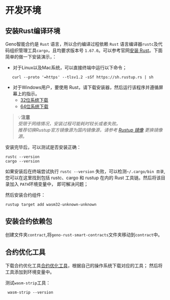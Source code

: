 # 开发环境

## 安装Rust编译环境
Geno智能合约是 `Rust` 语言，所以合约编译过程依赖 `Rust` 语言编译器`rustc`及代码组织管理工具`cargo`，且均要求版本号 `1.67.0`。可以参考官网[安装 Rust](https://www.rust-lang.org/zh-CN/tools/install)。下面简单的做一下安装演示，：

*  对于Linux以及Mac系统，可以直接终端中运行以下命令；
```
   curl --proto '=https' --tlsv1.2 -sSf https://sh.rustup.rs | sh
```

* 对于Windows用户，要使用 Rust，请下载安装器，然后运行该程序并遵循屏幕上的指示。
  - [32位系统下载](https://static.rust-lang.org/rustup/dist/i686-pc-windows-msvc/rustup-init.exe)
  - [64位系统下载](https://static.rust-lang.org/rustup/dist/x86_64-pc-windows-msvc/rustup-init.exe)

> 💡**注意**  
> *受限于网络情况，安装过程可能耗时较长或者失败。*  
> *推荐切换Rustup官方镜像源为国内镜像源，请参考 [Rustup 镜像](https://mirrors.tuna.tsinghua.edu.cn/help/rustup/) 更换镜像源。*  

安装完毕后，可以测试是否安装正确：
```
rustc --version
cargo --version
```
如果安装后在终端尝试执行 `rustc --version` 失败，可以检测`~/.cargo/bin 目录`,您可以在这里找到包括 rustc、cargo 和 rustup 在内的 Rust 工具链。然后将该目录加入 `PATH`环境变量中， 即可解决问题；

然后安装合约组件：

```
rustup target add wasm32-unknown-unknown
```

## 安装合约依赖包

创建文件夹`contract`,将`geno-rust-smart-contracts`文件夹移动到`contract`中。

## 合约优化工具

下载合约优化工具[合约优化工具](https://github.com/WebAssembly/wabt/releases)，根据自己的操作系统下载对应的工具；
然后将工具添加到环境变量中。

测试`wasm-strip`工具：
```
 wasm-strip --version
```
